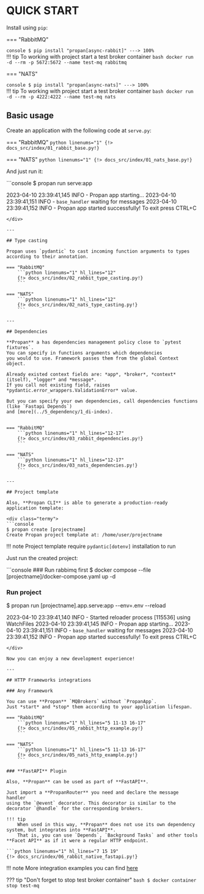 # QUICK START 

Install using `pip`:

=== "RabbitMQ"
    <div class="termy">
    ```console
    $ pip install "propan[async-rabbit]"
    ---> 100%
    ```
    </div>
    !!! tip
        To working with project start a test broker container
        ```bash
        docker run -d --rm -p 5672:5672 --name test-mq rabbitmq
        ```

=== "NATS"
    <div class="termy">
    ```console
    $ pip install "propan[async-nats]"
    ---> 100%
    ```
    </div>
    !!! tip
        To working with project start a test broker container
        ```bash
        docker run -d --rm -p 4222:4222 --name test-mq nats
        ```

## Basic usage

Create an application with the following code at `serve.py`:

=== "RabbitMQ"
    ```python linenums="1"
    {!> docs_src/index/01_rabbit_base.py!}
    ```

=== "NATS"
    ```python linenums="1"
    {!> docs_src/index/01_nats_base.py!}
    ```

And just run it:

<div class="termy">
```console
$ propan run serve:app

2023-04-10 23:39:41,145 INFO     - Propan app starting...
2023-04-10 23:39:41,151 INFO     - `base_handler` waiting for messages
2023-04-10 23:39:41,152 INFO     - Propan app started successfully! To exit press CTRL+C
```
</div>

---

## Type casting

Propan uses `pydantic` to cast incoming function arguments to types according to their annotation.

=== "RabbitMQ"
    ```python linenums="1" hl_lines="12"
    {!> docs_src/index/02_rabbit_type_casting.py!}
    ```

=== "NATS"
    ```python linenums="1" hl_lines="12"
    {!> docs_src/index/02_nats_type_casting.py!}
    ```

---

## Dependencies

**Propan** a has dependencies management policy close to `pytest fixtures`.
You can specify in functions arguments which dependencies
you would to use. Framework passes them from the global Context object.

Already existed context fields are: *app*, *broker*, *context* (itself), *logger* and *message*.
If you call not existing field, raises *pydantic.error_wrappers.ValidationError* value.

But you can specify your own dependencies, call dependencies functions (like `Fastapi Depends`)
and [more](../5_dependency/1_di-index).


=== "RabbitMQ"
    ```python linenums="1" hl_lines="12-17"
    {!> docs_src/index/03_rabbit_dependencies.py!}
    ```

=== "NATS"
    ```python linenums="1" hl_lines="12-17"
    {!> docs_src/index/03_nats_dependencies.py!}
    ```

---

## Project template

Also, **Propan CLI** is able to generate a production-ready application template:

<div class="termy">
```console
$ propan create [projectname]
Create Propan project template at: /home/user/projectname
```
</div>

!!! note
    Project template require `pydantic[dotenv]` installation to run

Just run the created project:

<div class="termy">
```console
### Run rabbimq first
$ docker compose --file [projectname]/docker-compose.yaml up -d

### Run project
$ propan run [projectname].app.serve:app --env=.env --reload

2023-04-10 23:39:41,140 INFO     - Started reloader process [115536] using WatchFiles
2023-04-10 23:39:41,145 INFO     - Propan app starting...
2023-04-10 23:39:41,151 INFO     - `base_handler` waiting for messages
2023-04-10 23:39:41,152 INFO     - Propan app started successfully! To exit press CTRL+C
```
</div>

Now you can enjoy a new development experience!

---

## HTTP Frameworks integrations

### Any Framework

You can use **Propan** `MQBrokers` without `PropanApp`.
Just *start* and *stop* them according to your application lifespan.

=== "RabbitMQ"
    ```python linenums="1" hl_lines="5 11-13 16-17"
    {!> docs_src/index/05_rabbit_http_example.py!}
    ```

=== "NATS"
    ```python linenums="1" hl_lines="5 11-13 16-17"
    {!> docs_src/index/05_nats_http_example.py!}
    ```

### **FastAPI** Plugin

Also, **Propan** can be used as part of **FastAPI**.

Just import a **PropanRouter** you need and declare the message handler
using the `@event` decorator. This decorator is similar to the decorator `@handle` for the corresponding brokers.

!!! tip
    When used in this way, **Propan** does not use its own dependency system, but integrates into **FastAPI**.
    That is, you can use `Depends`, `Background Tasks` and other tools **Facet API** as if it were a regular HTTP endpoint.

```python linenums="1" hl_lines="7 15 19"
{!> docs_src/index/06_rabbit_native_fastapi.py!}
```

!!! note
    More integration examples you can find [here](../../5_integrations/1_integrations-index/)

??? tip "Don't forget to stop test broker container"
    ```bash
    $ docker container stop test-mq
    ```